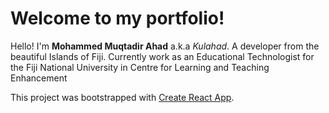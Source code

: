 # Welcome to my portfolio!

Hello! I'm **Mohammed Muqtadir Ahad** a.k.a _Kulahad_. A developer from the beautiful Islands of Fiji. Currently work as an Educational Technologist for the Fiji National University in Centre for Learning and Teaching Enhancement

This project was bootstrapped with [Create React App](https://github.com/facebook/create-react-app).

